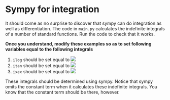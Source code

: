 # Sympy for integration

It should come as no surprise to discover that sympy can do integration as well as differentiation.   The code in `main.py` calculates the indefinite integrals of a number of standard functions.  Run the code to check that it works.  

__Once you understand, modify these examples so as to set following variables equal to the following integrals__

1. `ilog` should be set equal to ![](https://render.githubusercontent.com/render/math?math=\int\log(x)\textrm{d}x)
2. `itan` should be set equal to ![](https://render.githubusercontent.com/render/math?math=\int\tan(x)\textrm{d}x)
3. `ixex` should be set equal to ![](https://render.githubusercontent.com/render/math?math=\int\x\exp(x)\textrm{d}x)

These integrals should be determined using sympy.  Notice that sympy omits the constant term when it calculates these indefinite integrals.  You know that the constant term should be there, however. 
